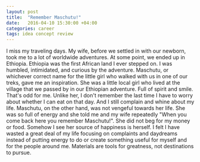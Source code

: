 ```yaml
---
layout: post
title:  "Remember Maschutu!"
date:   2016-04-10 15:30:00 +04:00
categories: career
tags: idea concept review
---
```


I miss my traveling days. My wife, before we settled in with our newborn, took me to a lot of worldwide adventures. At some point, we ended up in Ethiopia.
Ethiopia was the first African land I ever stepped on. I was humbled, intimidated, and curious by the adventure.
Maschutu, or whichever correct name for the little girl who walked with us in one of our treks, gave me an inspiration. She was a little local girl who lived at the village that we passed by in our Ethiopian adventure. Full of spirit and smile. That's odd for me. Unlike her, I don't remember the last time I have to worry about whether I can eat on that day. And I still complain and whine about my life. Maschutu, on the other hand, was not vengeful towards her life. She was so full of energy and she told me and my wife repeatedly "When you come back here you remember Maschutu!". She did not beg for my money or food. Somehow I see her source of happiness is herself. I felt I have wasted a great deal of my life focusing on complaints and daydreams instead of putting energy to do or create something useful for myself and for the people around me. Materials are tools for greatness, not destinations to pursue. 